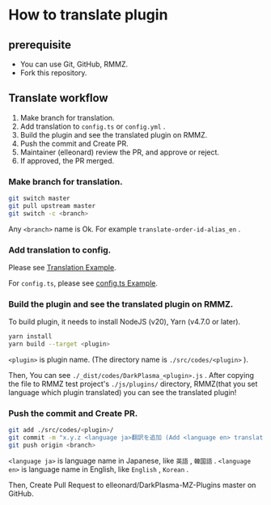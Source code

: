 # How to translate plugin

## prerequisite

- You can use Git, GitHub, RMMZ.
- Fork this repository.

## Translate workflow

1. Make branch for translation.
2. Add translation to `config.ts` or `config.yml` .
3. Build the plugin and see the translated plugin on RMMZ.
4. Push the commit and Create PR.
5. Maintainer (elleonard) review the PR, and approve or reject.
6. If approved, the PR merged.

### Make branch for translation.

```bash
git switch master
git pull upstream master
git switch -c <branch>
```

Any `<branch>` name is Ok.
For example `translate-order-id-alias_en` .

### Add translation to config.

Please see [Translation Example](https://github.com/elleonard/DarkPlasma-MZ-Plugins/pull/53).

For `config.ts`, please see [config.ts Example](https://github.com/elleonard/DarkPlasma-MZ-Plugins/pull/62).

### Build the plugin and see the translated plugin on RMMZ.

To build plugin, it needs to install NodeJS (v20), Yarn (v4.7.0 or later).

```bash
yarn install
yarn build --target <plugin>
```

`<plugin>` is plugin name. (The directory name is `./src/codes/<plugin>` ).

Then, You can see `./_dist/codes/DarkPlasma_<plugin>.js` .
After copying the file to RMMZ test project's `./js/plugins/` directory, RMMZ(that you set language which plugin translated) you can see the translated plugin!

### Push the commit and Create PR.

```bash
git add ./src/codes/<plugin>/
git commit -m "x.y.z <language ja>翻訳を追加 (Add <language en> translation)"
git push origin <branch>
```

`<language ja>` is language name in Japanese, like `英語` , `韓国語` .
`<language en>` is language name in English, like `English` , `Korean` .

Then, Create Pull Request to elleonard/DarkPlasma-MZ-Plugins master on GitHub.
